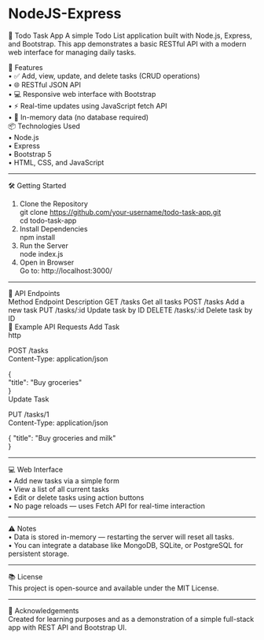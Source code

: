 # NodeJS-Express


📝 Todo Task App
A simple Todo List application built with Node.js, Express, and Bootstrap. This app demonstrates a basic RESTful API with a modern web interface for managing daily tasks.
  
🚀 Features  
•	✅ Add, view, update, and delete tasks (CRUD operations)  
•	🌐 RESTful JSON API  
•	💻 Responsive web interface with Bootstrap  
•	⚡ Real-time updates using JavaScript fetch API  
•	💾 In-memory data (no database required)    
  📦 Technologies Used  
•	Node.js  
•	Express  
•	Bootstrap 5  
•	HTML, CSS, and JavaScript    
________________________________________
  🛠️ Getting Started
1. Clone the Repository  
git clone https://github.com/your-username/todo-task-app.git  
cd todo-task-app  
  2. Install Dependencies  
  npm install  
  3. Run the Server  
  node index.js  
  4. Open in Browser  
Go to: http://localhost:3000/  
  ________________________________________  
📡 API Endpoints  
Method	Endpoint	Description
GET	/tasks	Get all tasks
POST	/tasks	Add a new task
PUT	/tasks/:id	Update task by ID
DELETE	/tasks/:id	Delete task by ID  
🧪 Example API Requests
Add Task  
http  
  
POST /tasks  
Content-Type: application/json
  
{  
  "title": "Buy groceries"  
}  
Update Task  
  
PUT /tasks/1  
Content-Type: application/json  
  
{
  "title": "Buy groceries and milk"  
}  
________________________________________    
💻 Web Interface  
•	Add new tasks via a simple form  
•	View a list of all current tasks  
•	Edit or delete tasks using action buttons  
•	No page reloads — uses Fetch API for real-time interaction  
________________________________________  
⚠️ Notes  
•	Data is stored in-memory — restarting the server will reset all tasks.  
•	You can integrate a database like MongoDB, SQLite, or PostgreSQL for persistent storage.  
________________________________________  
📚 License  
This project is open-source and available under the MIT License.  
________________________________________  
🙌 Acknowledgements  
Created for learning purposes and as a demonstration of a simple full-stack app with REST API and Bootstrap UI.  


